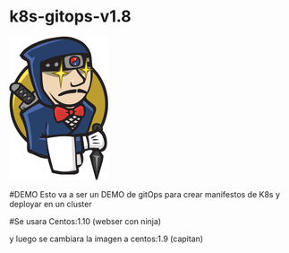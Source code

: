 # k8s-gitops-v1.8
![](256.png)

#DEMO
Esto va a ser un DEMO de gitOps para crear manifestos de K8s y deployar en un cluster

#Se usara 
Centos:1.10 (webser con ninja)

y luego se cambiara la imagen a centos:1.9 (capitan)
